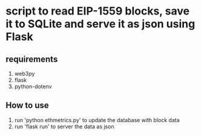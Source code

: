 # script to read EIP-1559 blocks, save it to SQLite and serve it as json using Flask


## requirements
1. web3py
2. flask
3. python-dotenv

## How to use
1. run 'python ethmetrics.py'  to update the database with block data
2. run 'flask run' to server the data as json